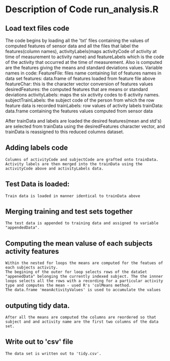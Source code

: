 # Description of Code run_analysis.R

## Load text files code

The code begins by loading all the 'txt' files containing the values of computed features of sensor data and all the files that label the features(column names), activityLabels(maps activityCode of activity at time of measurement to activity name) and featureLabels which is the code of the activity that occurred at the time of measurement. Also is computed are the features giving the means and standard deviations values.
Variable names in code:
	FeatureFile: files name containing list of features names in data set
	features: data.frame of features loaded from feature file above
	featureChar: this is the character vector conversion of features values
	desiredFeatures: the computed features that are means or standard deviations
	activityLabels: maps the six activity codes to 6 activity names.
	subjectTrainLabels: the subject code of the person from which the row feature data is recorded
	trainLabels: row values of activity labels
	trainData: data.frame containing the features values computed from sensor data

After trainData and labels are loaded the desired features(mean and std's) are selected from trainData using the desiredFeatures character vector, and trainData is reassigned to this reduced columns dataset.


## Adding labels code
	Columns of activityCode and subjectCode are grafted onto trainData.
	Activity labels are then merged into the trainData using the activityCode above and activityLabels data.

## Test Data is loaded:
	Train data is loaded in manner identical to trainData above
	
## Merging training and test sets together
	The test data is appended to training data and assigned to variable "appendedData". 

## Computing the mean valuse of each subjects activity features
	Within the nested for loops the means are computed for the featues of each subjects activity.
	The begining of the outer for loop selects rows of the dataSet "appenedData" belonging the currently indexed subject. The the innner loops selects all the rows with a recording for a particular activity type and computes the mean - used R's 'colMeans method. 
	The data.frame 'meanActivityValues' is used to accumulate the values

## outputing tidy data.
	After all the means are computed the columns are reordered so that subject and and activity name are the first two columns of the data set.

## Write out to 'csv' file
	The data set is written out to 'tidy.csv'.